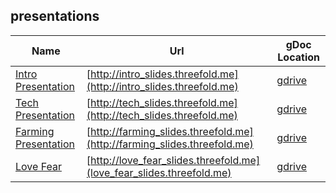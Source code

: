 ## presentations

Name | Url | gDoc Location
---------|----------|---------
 [Intro Presentation](/presentations/intro.md)| [http://intro_slides.threefold.me](http://intro_slides.threefold.me) | [gdrive](https://docs.google.com/presentation/d/1hf_oEyGDrenVzatXhcIsJigHlJeSqUKIwZWpiSEoe4w/edit?usp=drive_web&ouid=101460153806293923139)
 [Tech Presentation](/presentations/tech.md) | [http://tech_slides.threefold.me](http://tech_slides.threefold.me) | [gdrive](https://docs.google.com/presentation/d/1im7vHSizsPRZHXehcOaYvzpKabScdjAoKtrg8n64oG4/edit?usp=drive_web&ouid=101460153806293923139)
 [Farming Presentation](/presentations/farming.md) | [http://farming_slides.threefold.me](http://farming_slides.threefold.me) | [gdrive](https://docs.google.com/presentation/d/11FE7i7DkBO39pYzPpIp_mdafiHdPUMuWN0BoIM0KFjc/edit?usp=drive_web&ouid=101460153806293923139)
 [Love Fear](/presentations/love_fear.md) | [http://love_fear_slides.threefold.me](love_fear_slides.threefold.me) | [gdrive](https://docs.google.com/presentation/d/1VYk9S1yP4T6J7Z8cJLru6FloMe5yIMRMW7Zj0pwR4bA/edit?usp=drive_web&ouid=101460153806293923139)
